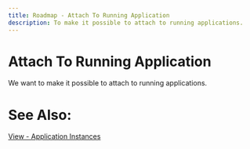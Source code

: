 ```yaml
---
title: Roadmap - Attach To Running Application
description: To make it possible to attach to running applications.
---
```

# Attach To Running Application
We want to make it possible to attach to running applications. 


# See Also:
[View - Application Instances](../views/mainwindow/applicationinstance.md)
